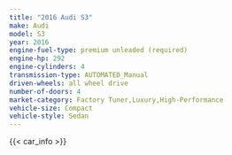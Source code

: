 ```yaml
---
title: "2016 Audi S3"
make: Audi
model: S3
year: 2016
engine-fuel-type: premium unleaded (required)
engine-hp: 292
engine-cylinders: 4
transmission-type: AUTOMATED_Manual
driven-wheels: all wheel drive
number-of-doors: 4
market-category: Factory Tuner,Luxury,High-Performance
vehicle-size: Compact
vehicle-style: Sedan
---
```


{{< car_info >}}
